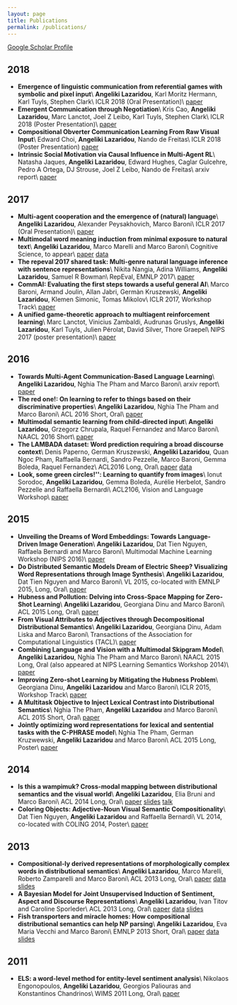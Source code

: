 ```yaml
---
layout: page
title: Publications
permalink: /publications/
---
```


[Google Scholar Profile](https://scholar.google.it/citations?user=BMgUIC0AAAAJ&hl=en)

2018
-----------------
* **Emergence of linguistic communication from referential games with symbolic and pixel input**\\
**Angeliki Lazaridou**, Karl Moritz Hermann, Karl Tuyls, Stephen Clark\\
ICLR 2018 (Oral Presentation)\\
[paper](https://arxiv.org/pdf/1804.03984.pdf)
* **Emergent Communication through Negotiation**\\
Kris Cao, **Angeliki Lazaridou**, Marc Lanctot, Joel Z Leibo, Karl Tuyls, Stephen Clark\\
ICLR 2018 (Poster Presentation)\\
[paper](https://arxiv.org/pdf/1804.03980.pdf)
* **Compositional Obverter Communication Learning From Raw Visual Input**\\
Edward Choi, **Angeliki Lazaridou**, Nando de Freitas\\
ICLR 2018 (Poster Presentation)
[paper](https://arxiv.org/pdf/1804.02341.pdf)
* **Intrinsic Social Motivation via Causal Influence in Multi-Agent RL**\\
Natasha Jaques, **Angeliki Lazaridou**, Edward Hughes, Caglar Gulcehre, Pedro A Ortega, DJ Strouse, Joel Z Leibo, Nando de Freitas\\
arxiv report\\
[paper](https://arxiv.org/pdf/1810.08647.pdf)


2017
-----------------
* **Multi-agent cooperation and the emergence of (natural) language**\\
**Angeliki Lazaridou**, Alexander Peysakhovich, Marco Baroni\\
ICLR 2017 (Oral Presentation)\\
[paper](https://arxiv.org/pdf/1612.07182.pdf)
* **Multimodal word meaning induction from minimal exposure to natural text**\\
**Angeliki Lazaridou**, Marco Marelli and Marco Baroni\\
Cognitive Science, to appear\\
[paper](http://clic.cimec.unitn.it/marco/publications/lazaridou-et-al-chimeras-cogsci.pdf) [data](http://clic.cimec.unitn.it/Files/PublicData/chimeras.zip)
* **The repeval 2017 shared task: Multi-genre natural language inference with sentence representations**\\
Nikita Nangia, Adina Williams, **Angeliki Lazaridou**, Samuel R Bowman\\
RepEval, EMNLP 2017\\
[paper](https://arxiv.org/pdf/1707.08172.pdf)
* **CommAI: Evaluating the first steps towards a useful general AI**\\
Marco Baroni, Armand Joulin, Allan Jabri, Germàn Kruszewski, **Angeliki Lazaridou**, Klemen Simonic, Tomas Mikolov\\
ICLR 2017, Workshop Track\\
[paper](https://arxiv.org/pdf/1701.08954.pdf)
* **A unified game-theoretic approach to multiagent reinforcement learning**\\
Marc Lanctot, Vinicius Zambaldi, Audrunas Gruslys, **Angeliki Lazaridou**, Karl Tuyls, Julien Pérolat, David Silver, Thore Graepel\\
NIPS 2017 (poster presentation)\\
[paper](https://papers.nips.cc/paper/7007-a-unified-game-theoretic-approach-to-multiagent-reinforcement-learning.pdf)

2016
------------------
* **Towards Multi-Agent Communication-Based Language Learning**\\
**Angeliki Lazaridou**, Nghia The Pham and Marco Baroni\\
arxiv report\\
[paper](https://arxiv.org/abs/1605.07133)
* **The red one!: On learning to refer to things based on their discriminative properties**\\
**Angeliki Lazaridou**, Nghia The Pham and Marco Baroni\\
ACL 2016 Short, Oral\\
[paper](http://arxiv.org/abs/1603.02618)
* **Multimodal semantic learning from child-directed input**\\
**Angeliki Lazaridou**, Grzegorz Chrupala, Raquel Fernandez and Marco Baroni\\
NAACL 2016 Short\\
[paper](http://clic.cimec.unitn.it/marco/publications/lazaridou-etal-multimodal-learning-from-cdi-naacl2016.pdf)
* **The LAMBADA dataset: Word prediction requiring a broad discourse context**\\
Denis Paperno, German Kruszewski, **Angeliki Lazaridou**, Quan Ngoc Pham, Raffaella Bernardi, Sandro Pezzelle, Marco Baroni, Gemma Boleda, Raquel Fernandez\\
ACL2016 Long, Oral\\
[paper](https://www.aclweb.org/anthology/P/P16/P16-1144.pdf) [data](http://clic.cimec.unitn.it/lambada/)
* **Look, some green circles!'': Learning to quantify from images**\\
Ionut Sorodoc, **Angeliki Lazaridou**, Gemma Boleda, Aurélie Herbelot, Sandro Pezzelle and Raffaella Bernardi\\
ACL2106, Vision and Language Workshop\\
[paper](http://aurelieherbelot.net/wp-content/uploads/2016/06/sorodoc_etal.pdf)



2015
------------------
* **Unveiling the Dreams of Word Embeddings: Towards Language-Driven Image Generation**\\
**Angeliki Lazaridou**, Dat Tien Nguyen, Raffaela Bernardi and Marco Baroni\\
Multimodal Machine Learning Workshop (NIPS 2016)\\
[paper](http://arxiv.org/abs/1506.03500)
* **Do Distributed Semantic Models Dream of Electric Sheep? Visualizing Word Representations through Image Synthesis**\\
**Angeliki Lazaridou**, Dat Tien Nguyen and Marco Baroni\\
VL 2015, co-located with EMNLP 2015, Long, Oral\\
[paper](http://www.emnlp2015.org/proceedings/VL/pdf/VL13.pdf)
* **Hubness and Pollution: Delving into Cross-Space Mapping for Zero-Shot Learning**\\
**Angeliki Lazaridou**, Georgiana Dinu and Marco Baroni\\
ACL 2015 Long, Oral\\
[paper](https://aclweb.org/anthology/P/P15/P15-1027.pdf)
* **From Visual Attributes to Adjectives through Decompositional Distributional Semantics**\\
**Angeliki Lazaridou**, Georgiana Dinu, Adam Liska and Marco Baroni\\
Transactions of the Association for Computational Linguistics (TACL)\\
[paper](http://arxiv.org/abs/1501.02714)
* **Combining Language and Vision with a Multimodal Skipgram Model**\\
**Angeliki Lazaridou**, Nghia The Pham and Marco Baroni\\
NAACL 2015 Long, Oral  (also appeared at NIPS Learning Semantics Workshop 2014)\\
[paper](http://arxiv.org/abs/1501.02598)
* **Improving Zero-shot Learning by Mitigating the Hubness Problem**\\
Georgiana Dinu, **Angeliki Lazaridou** and Marco Baroni\\
ICLR 2015, Workshop Track\\
[paper](http://arxiv.org/abs/1412.6568)
* **A Multitask Objective to Inject Lexical Contrast into Distributional Semantics**\\
Nghia The Pham, **Angeliki Lazaridou** and Marco Baroni\\
ACL 2015 Short, Oral\\
[paper](../resourses/PhamEtAl2015.pdf)
* **Jointly optimizing word representations for lexical and sentential tasks with the C-PHRASE model**\\
Nghia The Pham, German Kruzwewski, **Angeliki Lazaridou** and Marco Baroni\\
ACL 2015 Long, Poster\\
[paper](../resourses/PhamEtAl2015b.pdf)

2014
--------------------
* **Is this a wampimuk? Cross-modal mapping between distributional semantics and the visual world**\\
**Angeliki Lazaridou**, Elia Bruni and Marco Baroni\\
ACL 2014 Long, Oral\\
[paper](https://www.aclweb.org/anthology/P/P14/P14-1132.pdf) [slides](..//resourses/vision/wampimuk_slides.pdf) [talk](http://techtalks.tv/talks/is-this-a-wampimuk-cross-modal-mapping-between-distributional-semantics-and-the-visual/60484/)
* **Coloring Objects: Adjective-Noun Visual Semantic Compositionality**\\
Dat Tien Nguyen, **Angeliki Lazaridou** and Raffaella Bernardi\\
VL 2014, co-located with COLING 2014, Poster\\
[paper](http://www.aclweb.org/anthology/W14-5418)

2013
--------------------
* **Compositional-ly derived representations of morphologically complex words in distributional semantics**\\
**Angeliki Lazaridou**, Marco Marelli, Roberto Zamparelli and Marco Baroni\\
ACL 2013 Long, Oral\\
[paper](http://www.aclweb.org/anthology/P/P13/P13-1149.pdf) [data](../resourses/morphology/affix_complete_set.txt.gz) [slides](../resourses/morphology/morpho.pdf)
* **A Bayesian Model for Joint Unsupervised Induction of Sentiment, Aspect and Discourse Representations**\\
**Angeliki Lazaridou**, Ivan Titov and Caroline Sporleder\\
ACL 2013 Long, Oral\\
[paper](http://www.aclweb.org/anthology/P/P13/P13-1160.pdf) [data](../resourses/sentiment/ACL2013Sentiment.tar.gz) [slides](../resourses/sentiment/bayesianSentiment.pdf)
* **Fish transporters and miracle homes: How compositional distributional semantics can help NP parsing**\\
**Angeliki Lazaridou**, Eva Maria Vecchi and Marco Baroni\\
EMNLP 2013 Short, Oral\\
[paper](http://www.aclweb.org/anthology/D/D13/D13-1196.pdf) [data](../resourses/parsing/NP_dataset.tar.gz) [slides](../resourses/parsing/NP_Parsing.pdf) 

2011
---------------------
* **ELS: a word-level method for entity-level sentiment analysis**\\
Nikolaos Engonopoulos, **Angeliki Lazaridou**, Georgios Paliouras and Konstantinos Chandrinos\\
WIMS 2011 Long, Oral\\
[paper](../resourses/sentiment/WIMS2011.pdf) 
